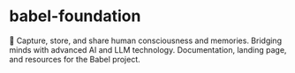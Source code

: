 # babel-foundation
🧠 Capture, store, and share human consciousness and memories. Bridging minds with advanced AI and LLM technology. Documentation, landing page, and resources for the Babel project.
